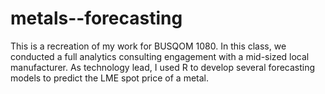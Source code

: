 # metals--forecasting
This is a recreation of my work for BUSQOM 1080. In this class, we conducted a full analytics consulting engagement with a mid-sized local manufacturer. As technology lead, I used R to develop several forecasting models to predict the LME spot price of a metal. 
